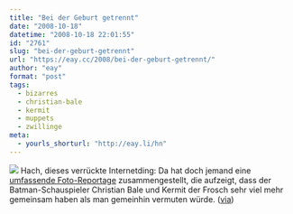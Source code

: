 ```yaml
---
title: "Bei der Geburt getrennt"
date: "2008-10-18"
datetime: "2008-10-18 22:01:55"
id: "2761"
slug: "bei-der-geburt-getrennt"
url: "https://eay.cc/2008/bei-der-geburt-getrennt/"
author: "eay"
format: "post"
tags:
  - bizarres
  - christian-bale
  - kermit
  - muppets
  - zwillinge
meta:
  - yourls_shorturl: "http://eay.li/hn"
---
```


![](/uploads/2008/balekermit.jpg) Hach, dieses verrückte Internetding: Da hat doch jemand eine [umfassende Foto-Reportage](http://community.livejournal.com/ohnotheydidnt/27350111.html) zusammengestellt, die aufzeigt, dass der Batman-Schauspieler Christian Bale und Kermit der Frosch sehr viel mehr gemeinsam haben als man gemeinhin vermuten würde. ([via](http://www.mindsdelight.de/quatsch/sind-christian-bale-und-kermit-der-frosch-ein-und-die-selbe-person/))

